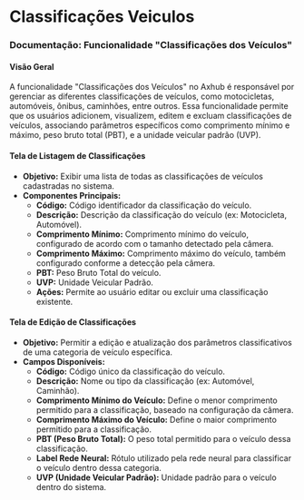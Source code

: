 # Classificações Veiculos


### Documentação: Funcionalidade "Classificações dos Veículos"

#### Visão Geral
A funcionalidade "Classificações dos Veículos" no Axhub é responsável por gerenciar as diferentes classificações de veículos, como motocicletas, automóveis, ônibus, caminhões, entre outros. Essa funcionalidade permite que os usuários adicionem, visualizem, editem e excluam classificações de veículos, associando parâmetros específicos como comprimento mínimo e máximo, peso bruto total (PBT), e a unidade veicular padrão (UVP).

#### Tela de Listagem de Classificações
- **Objetivo:** Exibir uma lista de todas as classificações de veículos cadastradas no sistema.
- **Componentes Principais:**
    - **Código:** Código identificador da classificação do veículo.
    - **Descrição:** Descrição da classificação do veículo (ex: Motocicleta, Automóvel).
    - **Comprimento Mínimo:** Comprimento mínimo do veículo, configurado de acordo com o tamanho detectado pela câmera.
    - **Comprimento Máximo:** Comprimento máximo do veículo, também configurado conforme a detecção pela câmera.
    - **PBT:** Peso Bruto Total do veículo.
    - **UVP:** Unidade Veicular Padrão.
    - **Ações:** Permite ao usuário editar ou excluir uma classificação existente.

#### Tela de Edição de Classificações
- **Objetivo:** Permitir a edição e atualização dos parâmetros classificativos de uma categoria de veículo específica.
- **Campos Disponíveis:**
    - **Código:** Código único da classificação do veículo.
    - **Descrição:** Nome ou tipo da classificação (ex: Automóvel, Caminhão).
    - **Comprimento Mínimo do Veículo:** Define o menor comprimento permitido para a classificação, baseado na configuração da câmera.
    - **Comprimento Máximo do Veículo:** Define o maior comprimento permitido para a classificação.
    - **PBT (Peso Bruto Total):** O peso total permitido para o veículo dessa classificação.
    - **Label Rede Neural:** Rótulo utilizado pela rede neural para classificar o veículo dentro dessa categoria.
    - **UVP (Unidade Veicular Padrão):** Unidade padrão para o veículo dentro do sistema.


